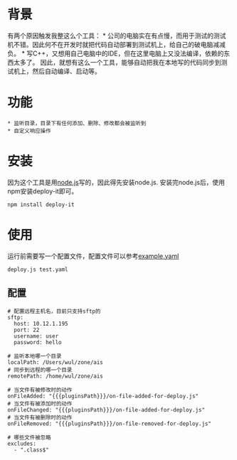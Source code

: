 # 背景
有两个原因触发我整这么个工具：
    * 公司的电脑实在有点慢，而用于测试的测试机不错。因此何不在开发时就把代码自动部署到测试机上，给自己的破电脑减减负。
    * 写C++，又想用自己电脑中的IDE，但在这里电脑上又没法编译，依赖的东西太多了。
因此，就想有这么一个工具，能够自动把我在本地写的代码同步到测试机上，然后自动编译、启动等。

# 功能
    * 监听目录，目录下有任何添加、删除、修改都会被监听到
    * 自定义响应操作

# 安装
因为这个工具是用[node.js](http://nodejs.org/)写的，因此得先安装node.js.
安装完node.js后，使用npm安装deploy-it即可。

    npm install deploy-it

# 使用
运行前需要写一个配置文件，配置文件可以参考[example.yaml](https://github.com/magicsky/deploy-it/blob/master/example.yaml)

    deploy.js test.yaml

## 配置

    # 配置远程主机名，目前只支持sftp的
    sftp:
      host: 10.12.1.195
      port: 22
      username: user
      password: hello
    
    # 监听本地哪一个目录
    localPath: /Users/wul/zone/ais
    # 同步到远程的哪一个目录
    remotePath: /home/wul/zone/ais
    
    # 当文件有被修改时的动作
    onFileAdded: "{{{pluginsPath}}}/on-file-added-for-deploy.js"
    # 当文件有被添加时的动作
    onFileChanged: "{{{pluginsPath}}}/on-file-added-for-deploy.js"
    # 当文件有被删除时的动作
    onFileRemoved: "{{{pluginsPath}}}/on-file-removed-for-deploy.js"
    
    # 哪些文件被忽略
    excludes:
      - ".class$"


      
